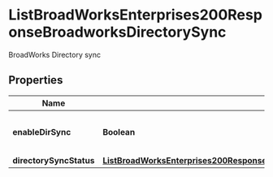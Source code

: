 

# ListBroadWorksEnterprises200ResponseBroadworksDirectorySync

BroadWorks Directory sync

## Properties

| Name | Type | Description | Notes |
|------------ | ------------- | ------------- | -------------|
|**enableDirSync** | **Boolean** | The toggle to enable/disable directory sync. |  [optional] |
|**directorySyncStatus** | [**ListBroadWorksEnterprises200ResponseBroadworksDirectorySyncDirectorySyncStatus**](ListBroadWorksEnterprises200ResponseBroadworksDirectorySyncDirectorySyncStatus.md) |  |  [optional] |



